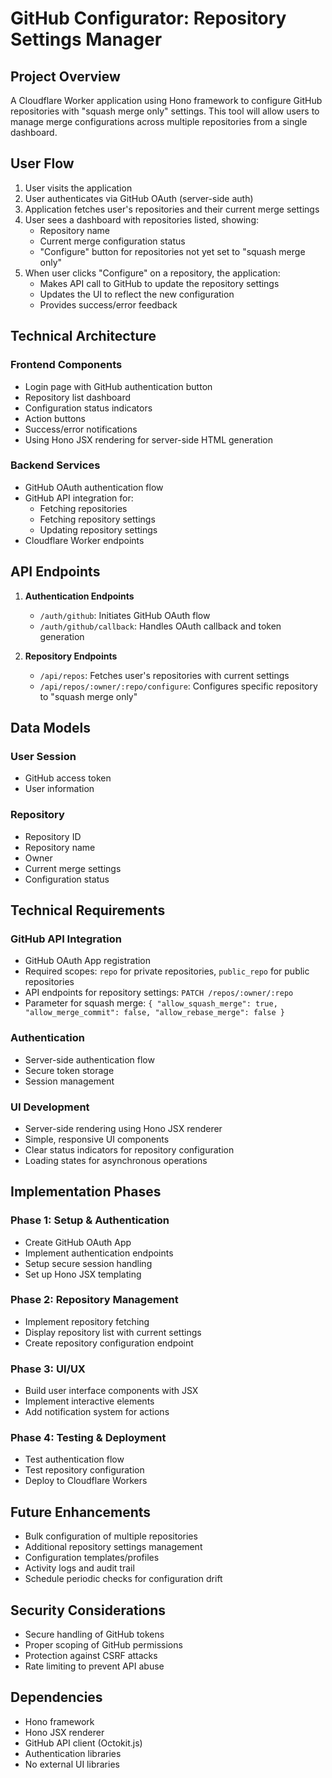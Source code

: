 # GitHub Configurator: Repository Settings Manager

## Project Overview

A Cloudflare Worker application using Hono framework to configure GitHub repositories with "squash merge only" settings. This tool will allow users to manage merge configurations across multiple repositories from a single dashboard.

## User Flow

1. User visits the application
2. User authenticates via GitHub OAuth (server-side auth)
3. Application fetches user's repositories and their current merge settings
4. User sees a dashboard with repositories listed, showing:
   - Repository name
   - Current merge configuration status
   - "Configure" button for repositories not yet set to "squash merge only"
5. When user clicks "Configure" on a repository, the application:
   - Makes API call to GitHub to update the repository settings
   - Updates the UI to reflect the new configuration
   - Provides success/error feedback

## Technical Architecture

### Frontend Components

- Login page with GitHub authentication button
- Repository list dashboard
- Configuration status indicators
- Action buttons
- Success/error notifications
- Using Hono JSX rendering for server-side HTML generation

### Backend Services

- GitHub OAuth authentication flow
- GitHub API integration for:
  - Fetching repositories
  - Fetching repository settings
  - Updating repository settings
- Cloudflare Worker endpoints

## API Endpoints

1. **Authentication Endpoints**

   - `/auth/github`: Initiates GitHub OAuth flow
   - `/auth/github/callback`: Handles OAuth callback and token generation

2. **Repository Endpoints**
   - `/api/repos`: Fetches user's repositories with current settings
   - `/api/repos/:owner/:repo/configure`: Configures specific repository to "squash merge only"

## Data Models

### User Session

- GitHub access token
- User information

### Repository

- Repository ID
- Repository name
- Owner
- Current merge settings
- Configuration status

## Technical Requirements

### GitHub API Integration

- GitHub OAuth App registration
- Required scopes: `repo` for private repositories, `public_repo` for public repositories
- API endpoints for repository settings: `PATCH /repos/:owner/:repo`
- Parameter for squash merge: `{ "allow_squash_merge": true, "allow_merge_commit": false, "allow_rebase_merge": false }`

### Authentication

- Server-side authentication flow
- Secure token storage
- Session management

### UI Development

- Server-side rendering using Hono JSX renderer
- Simple, responsive UI components
- Clear status indicators for repository configuration
- Loading states for asynchronous operations

## Implementation Phases

### Phase 1: Setup & Authentication

- Create GitHub OAuth App
- Implement authentication endpoints
- Setup secure session handling
- Set up Hono JSX templating

### Phase 2: Repository Management

- Implement repository fetching
- Display repository list with current settings
- Create repository configuration endpoint

### Phase 3: UI/UX

- Build user interface components with JSX
- Implement interactive elements
- Add notification system for actions

### Phase 4: Testing & Deployment

- Test authentication flow
- Test repository configuration
- Deploy to Cloudflare Workers

## Future Enhancements

- Bulk configuration of multiple repositories
- Additional repository settings management
- Configuration templates/profiles
- Activity logs and audit trail
- Schedule periodic checks for configuration drift

## Security Considerations

- Secure handling of GitHub tokens
- Proper scoping of GitHub permissions
- Protection against CSRF attacks
- Rate limiting to prevent API abuse

## Dependencies

- Hono framework
- Hono JSX renderer
- GitHub API client (Octokit.js)
- Authentication libraries
- No external UI libraries
